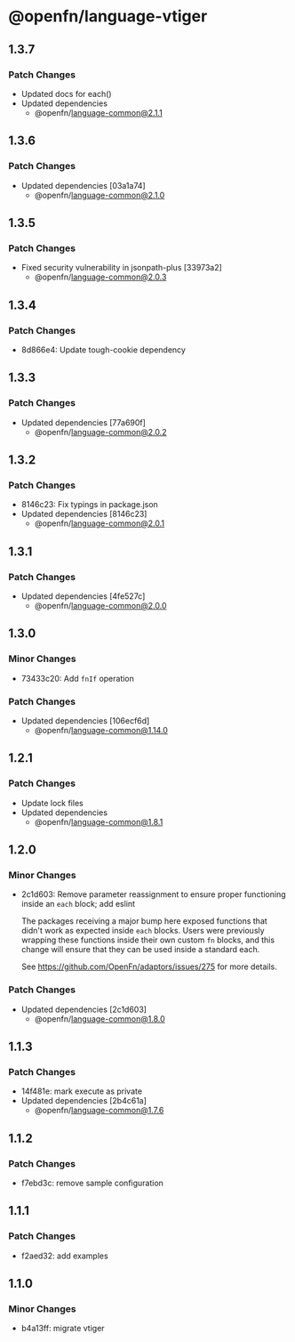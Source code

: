 # @openfn/language-vtiger

## 1.3.7

### Patch Changes

- Updated docs for each()
- Updated dependencies
  - @openfn/language-common@2.1.1

## 1.3.6

### Patch Changes

- Updated dependencies [03a1a74]
  - @openfn/language-common@2.1.0

## 1.3.5

### Patch Changes

- Fixed security vulnerability in jsonpath-plus [33973a2]
  - @openfn/language-common@2.0.3

## 1.3.4

### Patch Changes

- 8d866e4: Update tough-cookie dependency

## 1.3.3

### Patch Changes

- Updated dependencies [77a690f]
  - @openfn/language-common@2.0.2

## 1.3.2

### Patch Changes

- 8146c23: Fix typings in package.json
- Updated dependencies [8146c23]
  - @openfn/language-common@2.0.1

## 1.3.1

### Patch Changes

- Updated dependencies [4fe527c]
  - @openfn/language-common@2.0.0

## 1.3.0

### Minor Changes

- 73433c20: Add `fnIf` operation

### Patch Changes

- Updated dependencies [106ecf6d]
  - @openfn/language-common@1.14.0

## 1.2.1

### Patch Changes

- Update lock files
- Updated dependencies
  - @openfn/language-common@1.8.1

## 1.2.0

### Minor Changes

- 2c1d603: Remove parameter reassignment to ensure proper functioning inside an
  `each` block; add eslint

  The packages receiving a major bump here exposed functions that didn't work as
  expected inside `each` blocks. Users were previously wrapping these functions
  inside their own custom `fn` blocks, and this change will ensure that they can
  be used inside a standard each.

  See https://github.com/OpenFn/adaptors/issues/275 for more details.

### Patch Changes

- Updated dependencies [2c1d603]
  - @openfn/language-common@1.8.0

## 1.1.3

### Patch Changes

- 14f481e: mark execute as private
- Updated dependencies [2b4c61a]
  - @openfn/language-common@1.7.6

## 1.1.2

### Patch Changes

- f7ebd3c: remove sample configuration

## 1.1.1

### Patch Changes

- f2aed32: add examples

## 1.1.0

### Minor Changes

- b4a13ff: migrate vtiger
